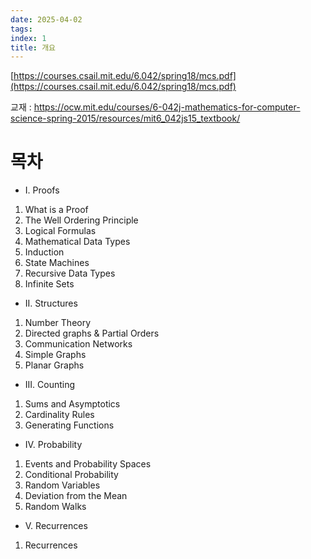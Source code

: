 ```yaml
---
date: 2025-04-02
tags:
index: 1
title: 개요
---
```

[https://courses.csail.mit.edu/6.042/spring18/mcs.pdf](https://courses.csail.mit.edu/6.042/spring18/mcs.pdf)

교재 : https://ocw.mit.edu/courses/6-042j-mathematics-for-computer-science-spring-2015/resources/mit6_042js15_textbook/
# 목차
- I. Proofs
1. What is a Proof
2. The Well Ordering Principle
3. Logical Formulas
4. Mathematical Data Types
5. Induction
6. State Machines
7. Recursive Data Types
8. Infinite Sets

- II. Structures
1. Number Theory
2. Directed graphs & Partial Orders
3. Communication Networks
4. Simple Graphs
5. Planar Graphs

- III. Counting
1. Sums and Asymptotics
2. Cardinality Rules
3. Generating Functions

- IV. Probability
1. Events and Probability Spaces
2. Conditional Probability
3. Random Variables
4. Deviation from the Mean
5. Random Walks

- V. Recurrences
1. Recurrences
